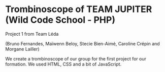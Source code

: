 # Trombinoscope of TEAM JUPITER (Wild Code School - PHP)
Project 1 from Team Léda

(Bruno Fernandes, Maïwenn Beloy, Stecie Bien-Aimé, Caroline Crépin and Morgane Lailler)
 
We create a trombinoscope of our group for the first project for our formation.
We used HTML, CSS and a bit of JavaScript.
